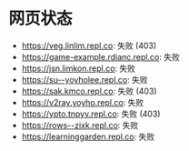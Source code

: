 # 网页状态
- https://veg.linlim.repl.co: 失败 (403)
- https://game-example.rdianc.repl.co: 失败
- https://jsn.limkon.repl.co: 失败
- https://su--yoyholee.repl.co: 失败
- https://sak.kmco.repl.co: 失败 (403)
- https://v2ray.yoyho.repl.co: 失败
- https://ypto.tnpyv.repl.co: 失败 (403)
- https://rows--zixk.repl.co: 失败
- https://learninggarden.repl.co: 失败
